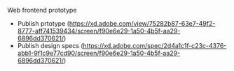 Web frontend prototype
- Publish prtotype (https://xd.adobe.com/view/75282b87-63e7-49f2-8777-aff741539434/screen/f90e6e29-1a50-4b5f-aa29-6896dd370621/)
- Publish design specs (https://xd.adobe.com/spec/2d4a1c1f-c23c-4376-abb1-9f1c9e77cd90/screen/f90e6e29-1a50-4b5f-aa29-6896dd370621/)
